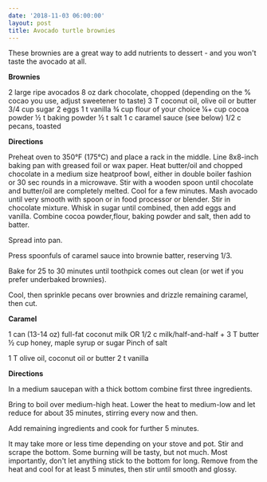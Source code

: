 ```yaml
---
date: '2018-11-03 06:00:00'
layout: post
title: Avocado turtle brownies
---
```


These brownies are a great way to add nutrients to dessert - and you won't taste the avocado at all.

**Brownies**

2 large ripe avocados
8 oz dark chocolate, chopped (depending on the % cocao you use, adjust sweetener to taste)
3 T coconut oil, olive oil or butter
3/4 cup sugar
2 eggs
1 t vanilla
¾ cup flour of your choice
¼+ cup cocoa powder
½ t baking powder
½ t salt
1 c caramel sauce (see below)
1/2 c pecans, toasted

**Directions**

Preheat oven to 350°F (175°C) and place a rack in the middle.
Line 8x8-inch baking pan with greased foil or wax paper. 
Heat butter/oil and chopped chocolate in a medium size heatproof bowl, either in double boiler fashion or 30 sec rounds in a microwave. Stir with a wooden spoon until chocolate and butter/oil are completely melted. Cool for a few minutes.
Mash avocado until very smooth with spoon or in food processor or blender.
Stir in chocolate mixture.
Whisk in sugar until combined, then add eggs and vanilla.
Combine cocoa powder,flour, baking powder and salt, then add to batter.

Spread into pan.

Press spoonfuls of caramel sauce into brownie batter, reserving 1/3.

Bake for 25 to 30 minutes until toothpick comes out clean (or wet if you prefer underbaked brownies).

Cool, then sprinkle pecans over brownies and drizzle remaining caramel, then cut.

**Caramel**

1 can (13-14 oz) full-fat coconut milk OR 1/2 c milk/half-and-half + 3 T butter
½ cup honey, maple syrup or sugar
Pinch of salt

1 T olive oil, coconut oil or butter
2 t vanilla

**Directions**

In a medium saucepan with a thick bottom combine first three ingredients.

Bring to boil over medium-high heat. Lower the heat to medium-low and let reduce for about 35 minutes, stirring every now and then.

Add remaining ingredients and cook for further 5 minutes.

It may take more or less time depending on your stove and pot. Stir and scrape the bottom. Some burning will be tasty, but not much. Most importantly, don't let anything stick to the bottom for long.
Remove from the heat and cool for at least 5 minutes, then stir until smooth and glossy.